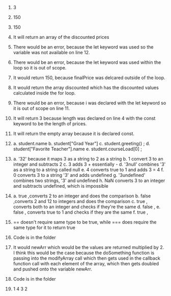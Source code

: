 1. 3
2. 150
3. 150 
4. It will return an array of the discounted prices
5. There would be an error, because the let keyword was used so the variable was not available on line 12.
6. There would be an error, because the let keyword was used within the loop so it is out of scope. 
7. It would return 150, because finalPrice was delcared outside of the loop. 
8. It would return the array discounted which has the discounted values calculated inside the for loop. 
9. There would be an error, because i was declared with the let keyword so it is out of scope on line 11. 
10. It will return 3 because length was declared on line 4 with the const keyword to be the length of prices. 
11. It will return the empty array because it is declared const. 

12. a. student.name
    b. student["Grad Year"]
    c. student.greeting() ; 
    d. student["Favorite Teacher"].name 
    e. student.courseLoad[0] ; 

13. a. '32'  because it maps 3 as a string to 2 as a string
    b. 1  convert 3 to an integer and subtracts 2
    c. 3 adds 3 + essentially -
    d. '3null' combines '3' as a string to a string called null
    e. 4  converts true to 1 and adds 3 = 4 
    f. 0  converts 3 to a string '3' and adds undefined
    g. '3undefined' combines two strings, '3' and undefined
    h. NaN converts 3 to an integer and subtracts undefined, which is impossible
    
14. a. true ,converts 2 to an integer and does the comparison
    b. false ,converts 2 and 12 to integers and does the comparison
    c. true  , converts both to an integer and checks if they're the same
    d. false , 
    e. false , converts true to 1 and checks if they are the same
    f. true  , 
    
15. == doesn't require same type to be true, while === does require the same type for it to return true

16. Code is in the folder

17. It would newArr which would be the values are returned multiplied by 2. I think this would be the case because the doSomething function is passing into the modifyArray call which then gets used in the callback function call with each element of the array, which then gets doubled and pushed onto the variable newArr. 

18. Code is in the folder

19. 1 4 3 2

